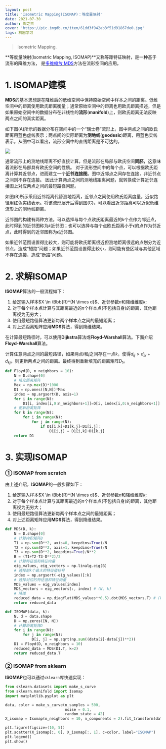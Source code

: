 ```yaml
---
layout: post
title: 'Isometric Mapping(ISOMAP)：等度量映射'
date: 2021-07-30
author: 郑之杰
cover: 'https://pic.imgdb.cn/item/61dd3f942ab3f51d91867de0.jpg'
tags: 机器学习
---
```


> Isometric Mapping.

**等度量映射(Isometric Mapping, ISOMAP)**又称等距特征映射，是一种基于流形的降维方法，
是[<font color=Blue>多维缩放 MDS</font>](https://0809zheng.github.io/2021/07/28/mds.html)方法在流形空间的应用。

# 1. ISOMAP建模

**MDS**的基本思想是在降维后的低维空间中保持原始空间中样本之间的距离。低维空间中的距离使用欧氏距离衡量；通常原始空间中的距离也用欧氏距离描述，但是如果原始空间中的数据分布在非线性的**流形**(**manifold**)上，则欧氏距离无法反映两点之间的真实距离。

如下图(A)所示的数据分布在空间中的一个“瑞士卷”流形上，图中两点之间的欧氏距离用蓝色虚线表示；两点间的实际距离为**测地线**(**geodesic**)距离，用蓝色实线表示。从图中可以看出，流形空间中的直线距离是不可达的。

![](https://pic.imgdb.cn/item/61dcea152ab3f51d9145b452.jpg)

通常流形上的测地线距离不好直接计算，但是流形在局部与欧氏空间**同胚**，这意味着流形在局部具有欧氏空间的性质。
对于流形空间中的每个点，可以根据欧氏距离计算其近邻点，进而建立一个**近邻连接图**。图中近邻点之间存在连接，非近邻点之间则不存在连接。
因此计算两点之间的测地线距离问题，就转换成计算近邻连接图上对应两点之间的最短路径问题。

如图(B)所示采用近邻距离代替测地距离，近邻点之间使用欧氏距离度量，近似路径用红色实线表示。将该流形展开后得到图(C)，可以看出近邻距离可以近似低维流形上的测地线距离。

近邻图的构建有两种方法。可以选择与每个点欧氏距离最近的$k$个点作为邻近点，此时得到的近邻图称为$k$近邻图；也可以选择与每个点欧氏距离小于$\epsilon$的点作为邻近点，此时得到的近邻图称为$\epsilon$近邻图。

如果近邻范围设置得比较大，则可能将欧氏距离很近但测地距离很远的点划分为近邻点，造成“短路”问题；如果近邻范围设置得比较小，则可能有些区域与其他区域不存在连接，造成“断路”问题。


# 2. 求解ISOMAP

**ISOMAP**算法的一般流程如下：
1. 给定输入样本$X \in \Bbb{R}^{N \times d}$、近邻参数$n$和降维维度$k$;
2. 对于每个样本点计算与其距离最近的$n$个样本点(不包括自身)的距离，其他距离视为无穷大；
3. 使用最短路径算法更新每两个样本点之间的最短距离；
4. 对上述距离矩阵应用**MDS**算法，得到降维结果。

在计算最短路径时，可以使用**Dijkstra**算法或**Floyd-Warshall**算法。下面介绍**Floyd-Warshall**算法。

计算任意两点之间的最短路径，如果两点$i$和$j$之间存在一点$k$，使得$d_{ij}>d_{ik}+d_{kj}$，则更新两点之间的距离。最终得到重新填充的距离矩阵$D_1$。


```python
def Floyd(D, n_neighbors = 10):
    N = D.shape[0]
    # 填充距离矩阵
    Max = np.max(D)*1000
    D1 = np.ones([N,N])*Max
    index = np.argsort(D, axis=1)
    for i in range(N):
        D1[i, index[i,0:n_neighbors+1]]=D[i, index[i,0:n_neighbors+1]]
    # 更新距离矩阵
    for k in range(N):
        for i in range(N):
            for j in range(N):
                if D1[i,k]+D1[k,j]<D1[i,j]:
                    D1[i,j] = D1[i,k]+D1[k,j]
    return D1
```

# 3. 实现ISOMAP

### ① ISOMAP from scratch
由上述介绍，**ISOMAP**的一般步骤如下：
1. 给定输入样本$X \in \Bbb{R}^{N \times d}$、近邻参数$n$和降维维度$k$;
2. 对于每个样本点计算与其距离最近的$n$个样本点(不包括自身)的距离，其他距离视为无穷大；
3. 使用最短路径算法更新每两个样本点之间的最短距离；
4. 对上述距离矩阵应用**MDS**算法，得到降维结果。

```python
def MDS(D, k):
    N = D.shape[0]
    # 计算内积矩阵B
    T1 = np.sum(D**2, axis=0, keepdims=True)/N
    T2 = np.sum(D**2, axis=1, keepdims=True)/N
    T3 = np.sum(D**2, keepdims=True)/N**2
    B = (T1+T2-T3-D**2)/2
    # 计算特征值和特征向量
    eig_values, eig_vectors = np.linalg.eig(B)
    # 选择前k个最大的特征值标号
    index = np.argsort(-eig_values)[:k]
    # 选择对应的特征值和特征向量
    MDS_values = eig_values[index]
    MDS_vectors = eig_vectors[:, index] # (N, k)
    # 降维
    reduced_data = np.diagflat(MDS_values**0.5).dot(MDS_vectors.T) # (k, N)
    return reduced_data

def ISOMAP(data, k):
    N, d = data.shape
    D = np.zeros([N, N])
    # 计算距离矩阵D
    for i in range(N):
        for j in range(N):
            D[i, j] = np.sqrt(np.sum((data[i]-data[j])**2))
    D1 = Floyd(D, n_neighbors = 10)
    reduced_data = MDS(D1.T, k=2)
    return reduced_data.T
```

### ② ISOMAP from sklearn

**ISOMAP**也可以通过`sklearn`库快速实现：

```python
from sklearn.datasets import make_s_curve
from sklearn.manifold import Isomap
import matplotlib.pyplot as plt

data, color = make_s_curve(n_samples = 500,
                           noise = 0.1,
                           random_state = 42)
X_isomap = Isomap(n_neighbors = 10, n_components = 2).fit_transform(data)

plt.figure(figsize=(10, 5))
plt.scatter(X_isomap[:, 0], X_isomap[:, 1], c=color, label="ISOMAP")
plt.legend()
plt.show()
```
